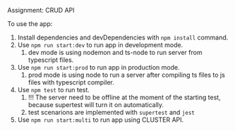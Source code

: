 Assignment: CRUD API

To use the app:
1. Install dependencies and devDependencies with `npm install` command.
2. Use `npm run start:dev` to run app in development mode.
   1. dev mode is using nodemon and ts-node to run server from typescript files.
3. Use `npm run start:prod` to run app in production mode.
   1. prod mode is using node to run a server after compiling ts files to js files with typescript compiler.
4. Use `npm test` to run test.
   1. !!! The server need to be offline at the moment of the starting test, because supertest will turn it on automatically.
   2. test scenarions are implemented with `supertest` and `jest`
5. Use `npm run start:multi` to run app using CLUSTER API.

